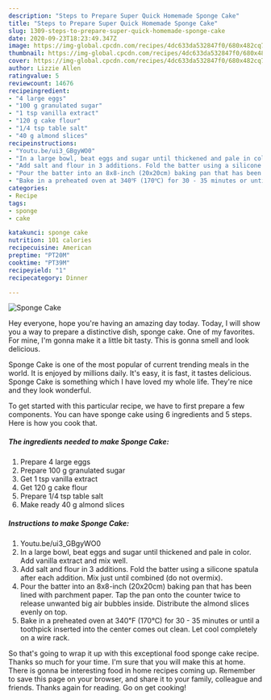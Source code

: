 ```yaml
---
description: "Steps to Prepare Super Quick Homemade Sponge Cake"
title: "Steps to Prepare Super Quick Homemade Sponge Cake"
slug: 1309-steps-to-prepare-super-quick-homemade-sponge-cake
date: 2020-09-23T18:23:49.347Z
image: https://img-global.cpcdn.com/recipes/4dc633da532847f0/680x482cq70/sponge-cake-recipe-main-photo.jpg
thumbnail: https://img-global.cpcdn.com/recipes/4dc633da532847f0/680x482cq70/sponge-cake-recipe-main-photo.jpg
cover: https://img-global.cpcdn.com/recipes/4dc633da532847f0/680x482cq70/sponge-cake-recipe-main-photo.jpg
author: Lizzie Allen
ratingvalue: 5
reviewcount: 14676
recipeingredient:
- "4 large eggs"
- "100 g granulated sugar"
- "1 tsp vanilla extract"
- "120 g cake flour"
- "1/4 tsp table salt"
- "40 g almond slices"
recipeinstructions:
- "Youtu.be/ui3_GBgyWO0"
- "In a large bowl, beat eggs and sugar until thickened and pale in color. Add vanilla extract and mix well."
- "Add salt and flour in 3 additions. Fold the batter using a silicone spatula after each addition. Mix just until combined (do not overmix)."
- "Pour the batter into an 8x8-inch (20x20cm) baking pan that has been lined with parchment paper. Tap the pan onto the counter twice to release unwanted big air bubbles inside. Distribute the almond slices evenly on top."
- "Bake in a preheated oven at 340℉ (170℃) for 30 - 35 minutes or until a toothpick inserted into the center comes out clean. Let cool completely on a wire rack."
categories:
- Recipe
tags:
- sponge
- cake

katakunci: sponge cake 
nutrition: 101 calories
recipecuisine: American
preptime: "PT20M"
cooktime: "PT39M"
recipeyield: "1"
recipecategory: Dinner

---
```



![Sponge Cake](https://img-global.cpcdn.com/recipes/4dc633da532847f0/680x482cq70/sponge-cake-recipe-main-photo.jpg)

Hey everyone, hope you're having an amazing day today. Today, I will show you a way to prepare a distinctive dish, sponge cake. One of my favorites. For mine, I'm gonna make it a little bit tasty. This is gonna smell and look delicious.

Sponge Cake is one of the most popular of current trending meals in the world. It is enjoyed by millions daily. It's easy, it is fast, it tastes delicious. Sponge Cake is something which I have loved my whole life. They're nice and they look wonderful.




To get started with this particular recipe, we have to first prepare a few components. You can have sponge cake using 6 ingredients and 5 steps. Here is how you cook that.

<!--inarticleads1-->

##### The ingredients needed to make Sponge Cake:

1. Prepare 4 large eggs
1. Prepare 100 g granulated sugar
1. Get 1 tsp vanilla extract
1. Get 120 g cake flour
1. Prepare 1/4 tsp table salt
1. Make ready 40 g almond slices




<!--inarticleads2-->

##### Instructions to make Sponge Cake:

1. Youtu.be/ui3_GBgyWO0
1. In a large bowl, beat eggs and sugar until thickened and pale in color. Add vanilla extract and mix well.
1. Add salt and flour in 3 additions. Fold the batter using a silicone spatula after each addition. Mix just until combined (do not overmix).
1. Pour the batter into an 8x8-inch (20x20cm) baking pan that has been lined with parchment paper. Tap the pan onto the counter twice to release unwanted big air bubbles inside. Distribute the almond slices evenly on top.
1. Bake in a preheated oven at 340℉ (170℃) for 30 - 35 minutes or until a toothpick inserted into the center comes out clean. Let cool completely on a wire rack.




So that's going to wrap it up with this exceptional food sponge cake recipe. Thanks so much for your time. I'm sure that you will make this at home. There is gonna be interesting food in home recipes coming up. Remember to save this page on your browser, and share it to your family, colleague and friends. Thanks again for reading. Go on get cooking!
